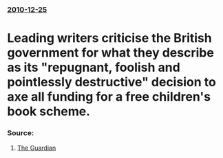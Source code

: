 ### [2010-12-25](/news/2010/12/25/index.md)

# Leading writers criticise the British government for what they describe as its "repugnant, foolish and pointlessly destructive" decision to axe all funding for a free children's book scheme. 




### Source:

1. [The Guardian](http://www.guardian.co.uk/books/2010/dec/26/booktrust-funding-cut-pullman-motion)
